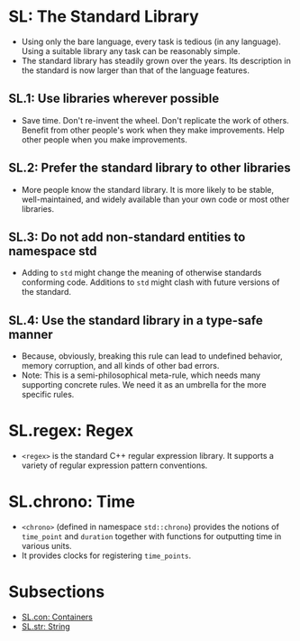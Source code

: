 # SL: The Standard Library
- Using only the bare language, every task is tedious (in any language). Using a suitable library any task can be reasonably simple.
- The standard library has steadily grown over the years. Its description in the standard is now larger than that of the language features.

## SL.1: Use libraries wherever possible
- Save time. Don't re-invent the wheel. Don't replicate the work of others. Benefit from other people's work when they make improvements. Help other people when you make improvements.


## SL.2: Prefer the standard library to other libraries
- More people know the standard library. It is more likely to be stable, well-maintained, and widely available than your own code or most other libraries.

## SL.3: Do not add non-standard entities to namespace std
- Adding to `std` might change the meaning of otherwise standards conforming code. Additions to `std` might clash with future versions of the standard.

## SL.4: Use the standard library in a type-safe manner
- Because, obviously, breaking this rule can lead to undefined behavior, memory corruption, and all kinds of other bad errors.
- Note: This is a semi-philosophical meta-rule, which needs many supporting concrete rules. We need it as an umbrella for the more specific rules.

# SL.regex: Regex
- `<regex>` is the standard C++ regular expression library. It supports a variety of regular expression pattern conventions.

# SL.chrono: Time
- `<chrono>` (defined in namespace `std::chrono`) provides the notions of `time_point` and `duration` together with functions for outputting time in various units.
- It provides clocks for registering `time_points`.

# Subsections
- [SL.con: Containers](SL.con.md)
- [SL.str: String](SL.str.md)